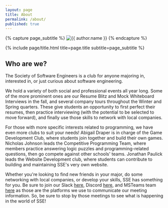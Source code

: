 ```yaml
---
layout: page
title: About
permalink: /about/
published: true
---
```


<div class="page" markdown="1">

{% capture page_subtitle %}
<img
    class="center-photo-float"
    alt="{{ author.name }}"
    src="{{ site.author.photo | relative_url }}"
    srcset="{{ site.author.photo2x | relative_url }} 2x"
/>
{% endcapture %}

{% include page/title.html title=page.title subtitle=page_subtitle %}

## Who are we?
The Society of Software Engineers is a club for anyone majoring in, interested in, or just curious about software engineering.

We hold a variety of both social and professional events all year long. Some of the more prominent ones are our Resume Blitz and Mock Whiteboard Interviews in the fall, and several company tours throughout the Winter and Spring quarters. These give students an opportunity to first perfect their resumes, then practice interviewing (with the potential to be selected to move forward), and finally use those skills to network with local companies.

For those with more specific interests related to programming, we have even more clubs to suit your needs! Abigail Draper is in charge of the Game Development Club, where students join together and build their own games. Nicholas Johnson leads the Competitive Programming Team, where members practice answering logic puzzles and programming-related questions, then go compete against other schools' teams. Jonathan Paulick leads the Website Development club, where students can contribute to building and maintaining SSE's very own website.

Whether you're looking to find new friends in your major, do some networking with local companies, or develop your skills, SSE has something for you. Be sure to join our Slack [here](https://msoe-sse.slack.com), Discord [here](https://discord.gg/KxuYazNmuQ), and MSTeams team [here](https://teams.microsoft.com/l/team/19%3a038fecd33eb040aabd4821df0fabf907%40thread.tacv2/conversations?groupId=841726d7-4db7-4143-8526-c837d6998beb&tenantId=4046ceac-fdd3-46c9-ac80-b7c4a49bab70) as those are the platforms we use to communicate our meeting information. So, be sure to stop by those meetings to see what is happening in the world of SSE!

</div>
